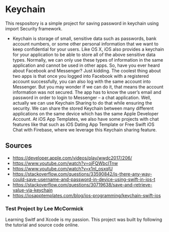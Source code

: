 # Keychain
This respository is a simple project for saving password in keychain using import Security framework.
- Keychain is storage of small, sensitive data such as passwords, bank account numbers, or some other personal information that we want to keep confidential for your users. Like OS X, iOS also provides a keychain for your application to be able to store all of the above sensitive data types. Normally, we can only use these types of information in the same application and cannot be used in other apps. So, have you ever heard about Facebook and Messenger? Just kidding. The coolest thing about two apps is that once you logged into Facebook with a registered account successfully, you can also log with the same account into Messenger. But you may wonder if we can do it, that means the account information was not secured. The app has to know the user’s email and password in order to login to Messenger – a chat application. Well, actually we can use Keychain Sharing to do that while ensuring the security. We can share the stored Keychain between many different applications on the same device which has the same Apple Developer Account. At iOS App Templates, we also have some projects with chat features like that such as iOS Dating App Template or Free Swift iOS Chat with Firebase, where we leverage this Keychain sharing feature.

## Sources
 - https://developer.apple.com/videos/play/wwdc2017/206/
 - https://www.youtube.com/watch?v=ojFQWbcITnw
 - https://www.youtube.com/watch?v=x1nl_osxqlU
 - https://stackoverflow.com/questions/33590842/is-there-any-way-could-save-username-and-password-in-device-using-swift-in-ios-t
 - https://stackoverflow.com/questions/30719638/save-and-retrieve-value-via-keychain
 - https://iosapptemplates.com/blog/ios-programming/keychain-swift-ios

### Test Project by Lee McCormick
Learning Switf and Xcode is my passion. This project was built by following the tutorial and source code online.
